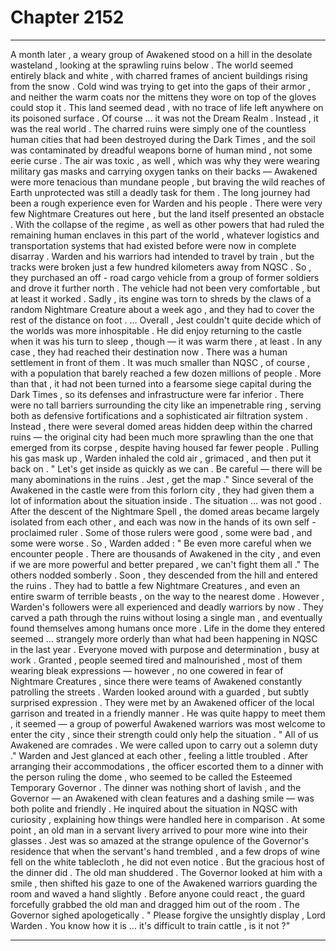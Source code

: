 
# Chapter 2152


---

A month later , a weary group of Awakened stood on a hill in the desolate wasteland , looking at the sprawling ruins below . The world seemed entirely black and white , with charred frames of ancient buildings rising from the snow . Cold wind was trying to get into the gaps of their armor , and neither the warm coats nor the mittens they wore on top of the gloves could stop it . This land seemed dead , with no trace of life left anywhere on its poisoned surface . Of course … it was not the Dream Realm . Instead , it was the real world . The charred ruins were simply one of the countless human cities that had been destroyed during the Dark Times , and the soil was contaminated by dreadful weapons borne of human mind , not some eerie curse . The air was toxic , as well , which was why they were wearing military gas masks and carrying oxygen tanks on their backs — Awakened were more tenacious than mundane people , but braving the wild reaches of Earth unprotected was still a deadly task for them . The long journey had been a rough experience even for Warden and his people . There were very few Nightmare Creatures out here , but the land itself presented an obstacle . With the collapse of the regime , as well as other powers that had ruled the remaining human enclaves in this part of the world , whatever logistics and transportation systems that had existed before were now in complete disarray . Warden and his warriors had intended to travel by train , but the tracks were broken just a few hundred kilometers away from NQSC . So , they purchased an off - road cargo vehicle from a group of former soldiers and drove it further north . The vehicle had not been very comfortable , but at least it worked . Sadly , its engine was torn to shreds by the claws of a random Nightmare Creature about a week ago , and they had to cover the rest of the distance on foot . … Overall , Jest couldn't quite decide which of the worlds was more inhospitable . He did enjoy returning to the castle when it was his turn to sleep , though — it was warm there , at least . In any case , they had reached their destination now . There was a human settlement in front of them . It was much smaller than NQSC , of course , with a population that barely reached a few dozen millions of people . More than that , it had not been turned into a fearsome siege capital during the Dark Times , so its defenses and infrastructure were far inferior .
There were no tall barriers surrounding the city like an impenetrable ring , serving both as defensive fortifications and a sophisticated air filtration system . Instead , there were several domed areas hidden deep within the charred ruins — the original city had been much more sprawling than the one that emerged from its corpse , despite having housed far fewer people .
Pulling his gas mask up , Warden inhaled the cold air , grimaced , and then put it back on . " Let's get inside as quickly as we can . Be careful — there will be many abominations in the ruins . Jest , get the map ."
Since several of the Awakened in the castle were from this forlorn city , they had given them a lot of information about the situation inside . The situation … was not good . After the descent of the Nightmare Spell , the domed areas became largely isolated from each other , and each was now in the hands of its own self - proclaimed ruler . Some of those rulers were good , some were bad , and some were worse . So , Warden added :
" Be even more careful when we encounter people . There are thousands of Awakened in the city , and even if we are more powerful and better prepared , we can't fight them all ."
The others nodded somberly . Soon , they descended from the hill and entered the ruins . They had to battle a few Nightmare Creatures , and even an entire swarm of terrible beasts , on the way to the nearest dome . However , Warden's followers were all experienced and deadly warriors by now . They carved a path through the ruins without losing a single man , and eventually found themselves among humans once more .
Life in the dome they entered seemed … strangely more orderly than what had been happening in NQSC in the last year . Everyone moved with purpose and determination , busy at work . Granted , people seemed tired and malnourished , most of them wearing bleak expressions — however , no one cowered in fear of Nightmare Creatures , since there were teams of Awakened constantly patrolling the streets . Warden looked around with a guarded , but subtly surprised expression . They were met by an Awakened officer of the local garrison and treated in a friendly manner . He was quite happy to meet them , it seemed — a group of powerful Awakened warriors was most welcome to enter the city , since their strength could only help the situation . " All of us Awakened are comrades . We were called upon to carry out a solemn duty ."
Warden and Jest glanced at each other , feeling a little troubled . After arranging their accommodations , the officer escorted them to a dinner with the person ruling the dome , who seemed to be called the Esteemed Temporary Governor . The dinner was nothing short of lavish , and the Governor — an Awakened with clean features and a dashing smile — was both polite and friendly . He inquired about the situation in NQSC with curiosity , explaining how things were handled here in comparison . At some point , an old man in a servant livery arrived to pour more wine into their glasses . Jest was so amazed at the strange opulence of the Governor's residence that when the servant's hand trembled , and a few drops of wine fell on the white tablecloth , he did not even notice . But the gracious host of the dinner did .
The old man shuddered . The Governor looked at him with a smile , then shifted his gaze to one of the Awakened warriors guarding the room and waved a hand slightly . Before anyone could react , the guard forcefully grabbed the old man and dragged him out of the room .
The Governor sighed apologetically .
" Please forgive the unsightly display , Lord Warden . You know how it is … it's difficult to train cattle , is it not ?"

---

